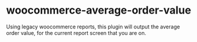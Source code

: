 # woocommerce-average-order-value
Using legacy woocommerce reports, this plugin will output the average order value, for the current report screen that you are on. 
